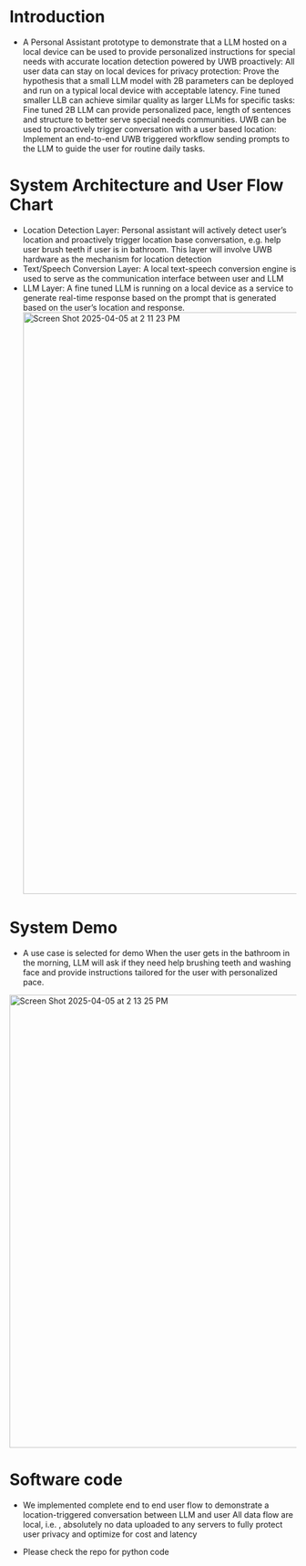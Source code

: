 # Introduction
* A Personal Assistant prototype to demonstrate that a LLM hosted on a local device can be used to provide personalized instructions for special needs with accurate location detection powered by UWB proactively:
All user data can stay on local devices for privacy protection: Prove the hypothesis that a small LLM model with 2B parameters can be deployed and run on a typical local device with acceptable latency.
Fine tuned smaller LLB can achieve similar quality as larger LLMs for specific tasks: Fine tuned 2B LLM can provide personalized pace, length of sentences and structure to better serve special needs communities. 
UWB can be used to proactively trigger conversation with a user based location: Implement an end-to-end UWB triggered workflow sending prompts to the LLM to guide the user for routine daily tasks.

# System Architecture and User Flow Chart
* Location Detection Layer: Personal assistant will actively detect user’s location and proactively trigger location base conversation, e.g. help user brush teeth if user is in bathroom. This layer will involve UWB hardware as the mechanism for location detection
* Text/Speech Conversion Layer: A local text-speech conversion engine is used to serve as the communication interface between user and LLM
 * LLM Layer: A fine tuned LLM is running on a local device as a service to generate real-time response based on the prompt that is generated based on the user’s location and response.<img width="1021" alt="Screen Shot 2025-04-05 at 2 11 23 PM" src="https://github.com/user-attachments/assets/55a1f425-965a-49c6-ba49-f6ddcafd317a" />

 # System Demo
 * A use case is selected for demo
When the user gets in the bathroom in the morning, LLM will ask if they need help brushing teeth and washing face and provide instructions tailored for the user with personalized pace. 
<img width="795" alt="Screen Shot 2025-04-05 at 2 13 25 PM" src="https://github.com/user-attachments/assets/7632c636-fecc-4367-9a8b-36fe33432619" />

 # Software code
 * We implemented complete end to end user flow to demonstrate a location-triggered conversation between LLM and user
All data flow are local, i.e. , absolutely no data uploaded to any servers to fully protect user privacy and optimize for cost and latency

* Please check the repo for python code

